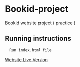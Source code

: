 # Bookid-project
Bookid website project ( practice )

## Running instructions

```bash
  Run index.html file
```

[Website Live Version](https://bookid.netlify.app/)
